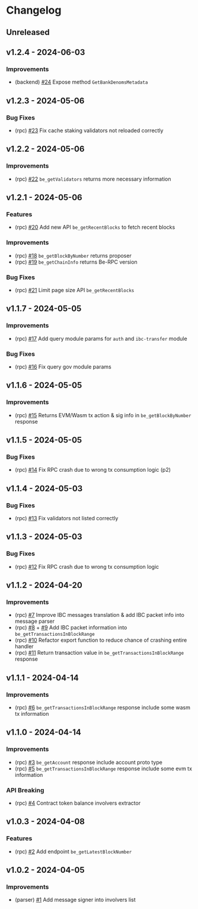 <!--
Guiding Principles:

Changelogs are for humans, not machines.
There should be an entry for every single version.
The same types of changes should be grouped.
Versions and sections should be linkable.
The latest version comes first.
The release date of each version is displayed.
Mention whether you follow Semantic Versioning.

Usage:

Change log entries are to be added to the Unreleased section under the
appropriate stanza (see below). Each entry should ideally include a tag and
the GitHub issue reference in the following format:

* (<tag>) \#<issue-number> message

Tag must include `sql` if having any changes relate to schema

The issue numbers will later be link-ified during the release process,
so you do not have to worry about including a link manually, but you can if you wish.

Types of changes (Stanzas):

"Features" for new features.
"Improvements" for changes in existing functionality.
"Deprecated" for soon-to-be removed features.
"Bug Fixes" for any bug fixes.
"Schema Breaking" for breaking SQL Schema.
"API Breaking" for breaking API.

If any PR belong to multiple types of change, reference it into all types with only ticket id, no need description (convention)

Ref: https://keepachangelog.com/en/1.0.0/
-->

<!--
Templates for Unreleased:

## Unreleased

### Features

### Improvements

### Bug Fixes

### Schema Breaking

### API Breaking
-->

# Changelog

## Unreleased

## v1.2.4 - 2024-06-03

### Improvements

- (backend) [#24](https://github.com/bcdevtools/block-explorer-rpc-cosmos/pull/24) Expose method `GetBankDenomsMetadata`

## v1.2.3 - 2024-05-06

### Bug Fixes

- (rpc) [#23](https://github.com/bcdevtools/block-explorer-rpc-cosmos/pull/23) Fix cache staking validators not reloaded correctly

## v1.2.2 - 2024-05-06

### Improvements

- (rpc) [#22](https://github.com/bcdevtools/block-explorer-rpc-cosmos/pull/22) `be_getValidators` returns more necessary information

## v1.2.1 - 2024-05-06

### Features

- (rpc) [#20](https://github.com/bcdevtools/block-explorer-rpc-cosmos/pull/20) Add new API `be_getRecentBlocks` to fetch recent blocks

### Improvements

- (rpc) [#18](https://github.com/bcdevtools/block-explorer-rpc-cosmos/pull/18) `be_getBlockByNumber` returns proposer
- (rpc) [#19](https://github.com/bcdevtools/block-explorer-rpc-cosmos/pull/19) `be_getChainInfo` returns Be-RPC version

### Bug Fixes

- (rpc) [#21](https://github.com/bcdevtools/block-explorer-rpc-cosmos/pull/21) Limit page size API `be_getRecentBlocks`

## v1.1.7 - 2024-05-05

### Improvements

- (rpc) [#17](https://github.com/bcdevtools/block-explorer-rpc-cosmos/pull/17) Add query module params for `auth` and `ibc-transfer` module

### Bug Fixes

- (rpc) [#16](https://github.com/bcdevtools/block-explorer-rpc-cosmos/pull/16) Fix query gov module params

## v1.1.6 - 2024-05-05

### Improvements

- (rpc) [#15](https://github.com/bcdevtools/block-explorer-rpc-cosmos/pull/15) Returns EVM/Wasm tx action & sig info in `be_getBlockByNumber` response

## v1.1.5 - 2024-05-05

### Bug Fixes

- (rpc) [#14](https://github.com/bcdevtools/block-explorer-rpc-cosmos/pull/14) Fix RPC crash due to wrong tx consumption logic (p2)

## v1.1.4 - 2024-05-03

### Bug Fixes

- (rpc) [#13](https://github.com/bcdevtools/block-explorer-rpc-cosmos/pull/13) Fix validators not listed correctly

## v1.1.3 - 2024-05-03

### Bug Fixes

- (rpc) [#12](https://github.com/bcdevtools/block-explorer-rpc-cosmos/pull/12) Fix RPC crash due to wrong tx consumption logic

## v1.1.2 - 2024-04-20

### Improvements

- (rpc) [#7](https://github.com/bcdevtools/block-explorer-rpc-cosmos/pull/7) Improve IBC messages translation & add IBC packet info into message parser
- (rpc) [#8](https://github.com/bcdevtools/block-explorer-rpc-cosmos/pull/8) + [#9](https://github.com/bcdevtools/block-explorer-rpc-cosmos/pull/9) Add IBC packet information into `be_getTransactionsInBlockRange`
- (rpc) [#10](https://github.com/bcdevtools/block-explorer-rpc-cosmos/pull/10) Refactor export function to reduce chance of crashing entire handler
- (rpc) [#11](https://github.com/bcdevtools/block-explorer-rpc-cosmos/pull/11) Return transaction value in `be_getTransactionsInBlockRange` response

## v1.1.1 - 2024-04-14

### Improvements

- (rpc) [#6](https://github.com/bcdevtools/block-explorer-rpc-cosmos/pull/6) `be_getTransactionsInBlockRange` response include some wasm tx information

## v1.1.0 - 2024-04-14

### Improvements

- (rpc) [#3](https://github.com/bcdevtools/block-explorer-rpc-cosmos/pull/3) `be_getAccount` response include account proto type
- (rpc) [#5](https://github.com/bcdevtools/block-explorer-rpc-cosmos/pull/5) `be_getTransactionsInBlockRange` response include some evm tx information

### API Breaking

- (rpc) [#4](https://github.com/bcdevtools/block-explorer-rpc-cosmos/pull/4) Contract token balance involvers extractor

## v1.0.3 - 2024-04-08

### Features

- (rpc) [#2](https://github.com/bcdevtools/block-explorer-rpc-cosmos/pull/2) Add endpoint `be_getLatestBlockNumber`

## v1.0.2 - 2024-04-05

### Improvements

- (parser) [#1](https://github.com/bcdevtools/block-explorer-rpc-cosmos/pull/1) Add message signer into involvers list

